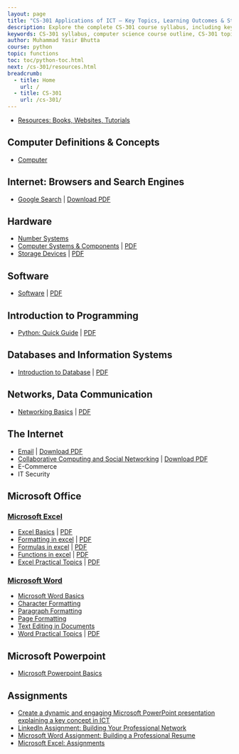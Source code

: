 ```yaml
---
layout: page
title: "CS-301 Applications of ICT – Key Topics, Learning Outcomes & Study Materials"
description: Explore the complete CS-301 course syllabus, including key topics, learning objectives, and study resources. Ideal for computer science students and educators.
keywords: CS-301 syllabus, computer science course outline, CS-301 topics, course contents, computer science curriculum, study materials, learning outcomes, programming concepts, algorithms, data structures, software engineering, exam preparation, lecture notes, academic resources, university course guide
author: Muhammad Yasir Bhutta
course: python
topic: functions
toc: toc/python-toc.html
next: /cs-301/resources.html
breadcrumb:
  - title: Home
    url: /
  - title: CS-301
    url: /cs-301/
---
```


- [Resources: Books, Websites, Tutorials](resources.md)

## Computer Definitions & Concepts

- [Computer](../computer-basics/docs/computer.md)

## Internet: Browsers and Search Engines

- [Google Search](../google-workspace/docs/google-search.md) \| [Download PDF](../google-workspace/docs/google-search.pdf)

## Hardware

- [Number Systems](../computer-basics/docs/number-systems.md)
- [Computer Systems & Components](../computer-basics/docs/hardware.md) \| [PDF](../computer-basics/docs/hardware.pdf)
- [Storage Devices](../computer-basics/docs/storage-devices.md) \| [PDF](../computer-basics/docs/storage-devices.pdf)

## Software

- [Software](../computer-basics/docs/software.md) \| [PDF](../computer-basics/docs/software.pdf)

## Introduction to Programming

- [Python: Quick Guide](../python/docs/quick-guide.md) \| [PDF](../python/docs/quick-guide.pdf)

## Databases and Information Systems

- [Introduction to Database](../computer-basics/docs/database.md) \| [PDF](../computer-basics/docs/database.pdf)

## Networks, Data Communication

- [Networking Basics](../computer-basics/docs/networks.md) \| [PDF](../computer-basics/docs/networks.pdf)

## The Internet

- [Email](../google-workspace/docs/email.md) \| [Download PDF](../google-workspace/docs/email.pdf) 
- [Collaborative Computing and Social Networking](../social-media/docs/socialmedia.md) \| [Download PDF](../google-workspace/docs/email.pdf)
- E-Commerce
- IT Security

## Microsoft Office

### [Microsoft Excel](../ms-excel/index.md)

- [Excel Basics](../ms-excel/docs/basics.md) \| [PDF](../ms-excel/docs/basics.pdf)
- [Formatting in excel](../ms-excel/docs/formatting.md) \| [PDF](../ms-excel/docs/formatting.pdf)
- [Formulas in excel](../ms-excel/docs/formulas.md) \| [PDF](../ms-excel/docs/formulas.pdf)
- [Functions in excel](../ms-excel/docs/functions.md) \| [PDF](../ms-excel/docs/functions.pdf)
- [Excel Practical Topics](../ms-excel/docs/excel-practicals.md) \| [PDF](../ms-excel/docs/excel-practicals.pdf)
  
### [Microsoft Word](../ms-word/index.md)

- [Microsoft Word Basics](../ms-word/docs/basics.md)
- [Character Formatting](../ms-word/docs/character-formatting.md)
- [Paragraph Formatting](../ms-word/docs/paragraph-formatting.md)
- [Page Formatting](../ms-word/docs/page-formatting.md)
- [Text Editing in Documents](../ms-word/docs/stylish.md)
- [Word Practical Topics](../ms-word/docs/word-practical.md) \| [PDF](../ms-word/docs/word-practical.pdf)

## Microsoft Powerpoint
  - [Microsoft Powerpoint Basics](../ms-powerpoint/docs/basics.md)

## Assignments

- [Create a dynamic and engaging Microsoft PowerPoint presentation explaining a key concept in ICT](assignments/assign1.md)
- [LinkedIn Assignment: Building Your Professional Network](../social-media/assignments/linkedin-assign1.md)
- [Microsoft Word Assignment: Building a Professional Resume](../ms-word/assignments/ms-word-assign1.md)
- [Microsoft Excel: Assignments](../ms-excel/)

<script async src="https://pagead2.googlesyndication.com/pagead/js/adsbygoogle.js?client=ca-pub-1602443888929206"
     crossorigin="anonymous"></script>
<ins class="adsbygoogle"
     style="display:block"
     data-ad-format="autorelaxed"
     data-ad-client="ca-pub-1602443888929206"
     data-ad-slot="7879511511"></ins>
<script>
     (adsbygoogle = window.adsbygoogle || []).push({});
</script>

